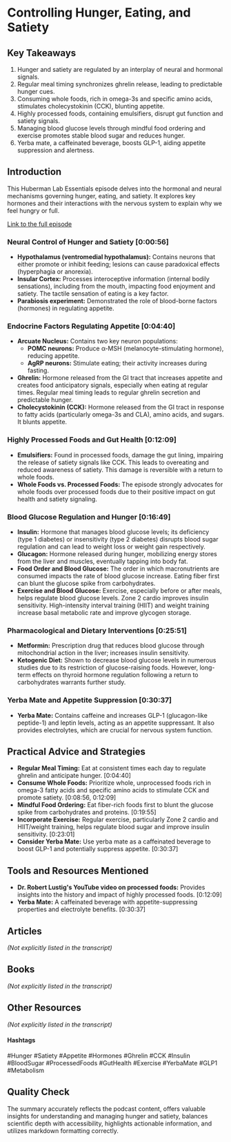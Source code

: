 # Controlling Hunger, Eating, and Satiety

## Key Takeaways
1. Hunger and satiety are regulated by an interplay of neural and hormonal signals.
2. Regular meal timing synchronizes ghrelin release, leading to predictable hunger cues.
3. Consuming whole foods, rich in omega-3s and specific amino acids, stimulates cholecystokinin (CCK), blunting appetite.
4. Highly processed foods, containing emulsifiers, disrupt gut function and satiety signals.
5. Managing blood glucose levels through mindful food ordering and exercise promotes stable blood sugar and reduces hunger.
6. Yerba mate, a caffeinated beverage, boosts GLP-1, aiding appetite suppression and alertness.


## Introduction

This Huberman Lab Essentials episode delves into the hormonal and neural mechanisms governing hunger, eating, and satiety.  It explores key hormones and their interactions with the nervous system to explain why we feel hungry or full.  

[Link to the full episode](https://www.youtube.com/watch?v=c9JmHOUp6VU)

### Neural Control of Hunger and Satiety [0:00:56]
- **Hypothalamus (ventromedial hypothalamus):** Contains neurons that either promote or inhibit feeding; lesions can cause paradoxical effects (hyperphagia or anorexia).
- **Insular Cortex:** Processes interoceptive information (internal bodily sensations), including from the mouth, impacting food enjoyment and satiety.  The tactile sensation of eating is a key factor.
- **Parabiosis experiment:** Demonstrated the role of blood-borne factors (hormones) in regulating appetite.

### Endocrine Factors Regulating Appetite [0:04:40]
- **Arcuate Nucleus:** Contains two key neuron populations:
    - **POMC neurons:** Produce α-MSH (melanocyte-stimulating hormone), reducing appetite.
    - **AgRP neurons:** Stimulate eating; their activity increases during fasting.
- **Ghrelin:** Hormone released from the GI tract that increases appetite and creates food anticipatory signals, especially when eating at regular times.  Regular meal timing leads to regular ghrelin secretion and predictable hunger.
- **Cholecystokinin (CCK):** Hormone released from the GI tract in response to fatty acids (particularly omega-3s and CLA), amino acids, and sugars.  It blunts appetite.


### Highly Processed Foods and Gut Health [0:12:09]
- **Emulsifiers:** Found in processed foods, damage the gut lining, impairing the release of satiety signals like CCK.  This leads to overeating and reduced awareness of satiety.  This damage is reversible with a return to whole foods.
- **Whole Foods vs. Processed Foods:**  The episode strongly advocates for whole foods over processed foods due to their positive impact on gut health and satiety signaling.

### Blood Glucose Regulation and Hunger [0:16:49]
- **Insulin:** Hormone that manages blood glucose levels; its deficiency (type 1 diabetes) or insensitivity (type 2 diabetes) disrupts blood sugar regulation and can lead to weight loss or weight gain respectively.
- **Glucagon:** Hormone released during hunger, mobilizing energy stores from the liver and muscles, eventually tapping into body fat.
- **Food Order and Blood Glucose:** The order in which macronutrients are consumed impacts the rate of blood glucose increase.  Eating fiber first can blunt the glucose spike from carbohydrates.
- **Exercise and Blood Glucose:**  Exercise, especially before or after meals, helps regulate blood glucose levels. Zone 2 cardio improves insulin sensitivity. High-intensity interval training (HIIT) and weight training increase basal metabolic rate and improve glycogen storage.

### Pharmacological and Dietary Interventions [0:25:51]
- **Metformin:** Prescription drug that reduces blood glucose through mitochondrial action in the liver; increases insulin sensitivity.
- **Ketogenic Diet:** Shown to decrease blood glucose levels in numerous studies due to its restriction of glucose-raising foods.  However, long-term effects on thyroid hormone regulation following a return to carbohydrates warrants further study.


### Yerba Mate and Appetite Suppression [0:30:37]
- **Yerba Mate:** Contains caffeine and increases GLP-1 (glucagon-like peptide-1) and leptin levels, acting as an appetite suppressant.  It also provides electrolytes, which are crucial for nervous system function.


## Practical Advice and Strategies
- **Regular Meal Timing:** Eat at consistent times each day to regulate ghrelin and anticipate hunger. [0:04:40]
- **Consume Whole Foods:** Prioritize whole, unprocessed foods rich in omega-3 fatty acids and specific amino acids to stimulate CCK and promote satiety. [0:08:56, 0:12:09]
- **Mindful Food Ordering:** Eat fiber-rich foods first to blunt the glucose spike from carbohydrates and proteins. [0:19:55]
- **Incorporate Exercise:** Regular exercise, particularly Zone 2 cardio and HIIT/weight training, helps regulate blood sugar and improve insulin sensitivity. [0:23:01]
- **Consider Yerba Mate:** Use yerba mate as a caffeinated beverage to boost GLP-1 and potentially suppress appetite. [0:30:37]


## Tools and Resources Mentioned
- **Dr. Robert Lustig's YouTube video on processed foods:**  Provides insights into the history and impact of highly processed foods. [0:12:09]
- **Yerba Mate:** A caffeinated beverage with appetite-suppressing properties and electrolyte benefits. [0:30:37]


## Articles
*(Not explicitly listed in the transcript)*

## Books
*(Not explicitly listed in the transcript)*

## Other Resources
*(Not explicitly listed in the transcript)*

#### Hashtags
#Hunger #Satiety #Appetite #Hormones #Ghrelin #CCK #Insulin #BloodSugar #ProcessedFoods #GutHealth #Exercise #YerbaMate #GLP1 #Metabolism


## Quality Check
The summary accurately reflects the podcast content, offers valuable insights for understanding and managing hunger and satiety, balances scientific depth with accessibility, highlights actionable information, and utilizes markdown formatting correctly.
